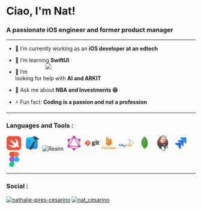<h1 align="left">Ciao, I'm Nat!</h1>
<h3 font-size="20" align="left">A passionate iOS engineer and former product manager</h3>

---

- 👯 I’m currently working as an **iOS developer at an edtech**

- 🌱 I’m learning **SwiftUI** <img align="right" style="width:25rem; height:auto" src="https://github.com/nat-cesarino/nat-cesarino/assets/27686439/4deca940-3d37-4a4b-b3b0-8f54e6727714"/>

- 🤝 I’m looking for help with **AI and ARKIT**

- 💬 Ask me about **NBA and Investments 😆**

- ⚡ Fun fact: **Coding is a passion and not a profession**

---
### Languages and Tools :

<div>
  <img src="https://github.com/devicons/devicon/blob/master/icons/swift/swift-original.svg" title="Swift" alt="Swift" width="40" height="40"/>&nbsp;
  <img src="https://github.com/devicons/devicon/blob/master/icons/xcode/xcode-original.svg" title="Xcode" alt="Xcode" width="40" height="40"/>&nbsp;
  <img src="https://github.com/nat-cesarino/nat-cesarino/assets/27686439/a8a36e10-ac3b-4edd-b083-3080973711e6" title="Realm" alt="Realm" width="40" height="40"/>&nbsp;
  <img src="https://github.com/devicons/devicon/blob/master/icons/graphql/graphql-plain.svg" title="GraphQL" alt="GraphQL" width="40" height="40"/>&nbsp;
  <img src="https://github.com/devicons/devicon/blob/master/icons/git/git-original-wordmark.svg" title="Git" **alt="Git" width="40" height="40"/>
  <img src="https://github.com/devicons/devicon/blob/master/icons/firebase/firebase-plain-wordmark.svg" title="Firebase" alt="Firebase" width="40" height="40"/>&nbsp;
  <img src="https://github.com/devicons/devicon/blob/master/icons/mysql/mysql-original-wordmark.svg" title="MySQL"  alt="MySQL" width="40" height="40"/>&nbsp;
  <img src="https://github.com/devicons/devicon/blob/master/icons/mongodb/mongodb-original.svg" title="MongoDB" alt="MongoDB " width="40" height="40"/>&nbsp;
  <img src="https://github.com/devicons/devicon/blob/master/icons/jenkins/jenkins-original.svg" title="Jenkins" alt="Jenkins" width="40" height="40"/>&nbsp;
  <img src="https://github.com/devicons/devicon/blob/master/icons/jira/jira-original.svg" title="Jira" alt="Jira" width="40" height="40"/>&nbsp;
  <img src="https://github.com/devicons/devicon/blob/master/icons/figma/figma-original.svg" title="Figma" alt="Figma" width="40" height="40"/>&nbsp; 
</div>

---
### Social :

<a href="https://linkedin.com/in/nathalie-pires-cesarino" target="blank"><img align="center" src="https://raw.githubusercontent.com/rahuldkjain/github-profile-readme-generator/master/src/images/icons/Social/linked-in-alt.svg" alt="nathalie-pires-cesarino" height="30" width="40" /></a>
<a href="https://dribbble.com/nat_cesarino" target="blank"><img align="center" src="https://raw.githubusercontent.com/rahuldkjain/github-profile-readme-generator/master/src/images/icons/Social/dribbble.svg" alt="nat_cesarino" height="30" width="40" /></a>
</p>

<!--

### Ciao! 👋
**nat-cesarino/nat-cesarino** is a ✨ _special_ ✨ repository because its `README.md` (this file) appears on your GitHub profile.

Here are some ideas to get you started:

- 🔭 I’m currently working on ...
- 🌱 I’m currently learning ...
- 👯 I’m looking to collaborate on ...
- 🤔 I’m looking for help with ...
- 💬 Ask me about ...
- 📫 How to reach me: ...
- 😄 Pronouns: ...
- ⚡ Fun fact: ...
-->
